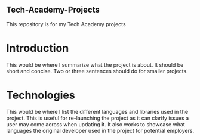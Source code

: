 ## Tech-Academy-Projects
This repository is for my Tech Academy projects

# Introduction
This would be where I summarize what the project is about. It should be short and concise. Two or three sentences should do for smaller projects.

# Technologies
This would be where I list the different languages and libraries used in the project. This is useful for re-launching the project as it can clarify issues a user may come across when updating it. It also works to showcase what languages the original developer used in the project for potential employers.

